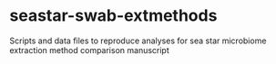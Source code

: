 # seastar-swab-extmethods
Scripts and data files to reproduce analyses for sea star microbiome extraction method comparison manuscript
